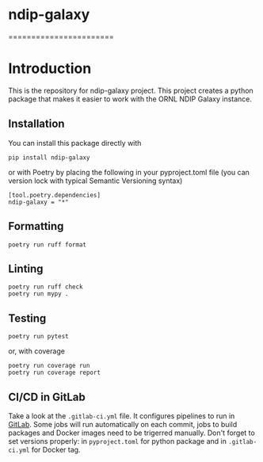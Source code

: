 # ndip-galaxy
=======================

# Introduction

This is the repository for ndip-galaxy project. This project creates a python package that makes it easier to work with the ORNL NDIP Galaxy instance.

## Installation
You can install this package directly with

```commandline
pip install ndip-galaxy
```

or with Poetry by placing the following in your pyproject.toml file (you can version lock with typical Semantic Versioning syntax)


```
[tool.poetry.dependencies]
ndip-galaxy = "*"
```

## Formatting
```commandline
poetry run ruff format
```

## Linting
```commandline
poetry run ruff check
poetry run mypy .
```

## Testing
```commandline
poetry run pytest
```
or, with coverage
```commandline
poetry run coverage run
poetry run coverage report
```

## CI/CD in GitLab

Take a look at the `.gitlab-ci.yml` file. It configures pipelines to run in [GitLab](https://code.ornl.gov/ndip/project-templates/python/-/pipelines).
Some jobs will run automatically on each commit, jobs to
build packages and Docker images need to be trigerred manually. Don't forget to set versions properly:
in `pyproject.toml` for python package and in `.gitlab-ci.yml` for Docker tag.
